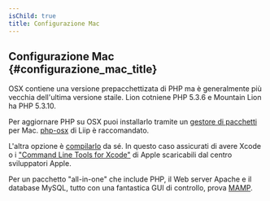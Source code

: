 ```yaml
---
isChild: true
title: Configurazione Mac
---
```


## Configurazione Mac  {#configurazione_mac_title}

OSX contiene una versione prepacchettizata di PHP ma è generalmente più vecchia
dell'ultima versione staile. Lion cotniene PHP 5.3.6 e Mountain Lion ha PHP
5.3.10.

Per aggiornare PHP su OSX puoi installarlo tramite un
[gestore di pacchetti][mac-package-managers] per Mac.
[php-osx][php-osx-downloads] di Liip è raccomandato.

L'altra opzione è [compilarlo][mac-compile] da sé. In questo caso assicurati di
avere Xcode o i ["Command Line Tools for Xcode"][apple-developer] di Apple
scaricabili dal centro sviluppatori Apple.

Per un pacchetto "all-in-one" che include PHP, il Web server Apache e il
database MySQL, tutto con una fantastica GUI di controllo, prova
[MAMP][mamp-downloads].

[mac-package-managers]: http://www.php.net/manual/it/install.macosx.packages.php
[mac-compile]: http://www.php.net/manual/it/install.macosx.compile.php
[xcode-gcc-substitution]: https://github.com/kennethreitz/osx-gcc-installer
[apple-developer]: https://developer.apple.com/downloads
[mamp-downloads]: http://www.mamp.info/en/downloads/index.html
[php-osx-downloads]: http://php-osx.liip.ch/
